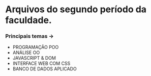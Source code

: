 # Arquivos do segundo período da faculdade. 
### Principais temas ->

- PROGRAMAÇÃO POO
- ANÁLISE OO
- JAVASCRIPT & DOM
- INTERFACE WEB COM CSS
- BANCO DE DADOS APLICADO
